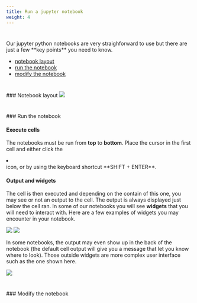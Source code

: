 ```yaml
---
title: Run a jupyter notebook
weight: 4
---
```


<h1 id='top'></a></h1>
Our jupyter python notebooks are very straighforward to use but there are just a few **key points** you need to know.

 * <a href='#notebook_layout'>notebook layout</a>
 * <a href='#run_the_notebook'>run the notebook</a>
 * <a href='#modify_the_notebook'>modify the notebook</a>

<h1 id='notebook_layout'></h1>
### <a href='#top' class='fa fa-arrow-up'></a> Notebook layout

<img src='/tutorial/how_to_run_notebooks/images/notebook_legend.png' />

<h1 id='run_the_notebook'></h1>
### <a href='#top' class='fa fa-arrow-up'></a> Run the notebook

#### Execute cells

The notebooks must be run from **top** to **bottom**. Place the cursor in the first cell and either click the
<li class='fa fa-step-forward'></li> icon, or by using the keyboard shortcut **SHIFT + ENTER**.

#### Output and widgets

The cell is then executed and depending on the contain of this one, you may see or not an output to the cell.
The output is always displayed just below the cell ran. In some of our notebooks you will see **widgets** that you will
need to interact with. Here are a few examples of widgets you may encounter in your notebook.

<img src='/tutorial/how_to_run_notebooks/images/widget_1.png' />
<img src='/tutorial/how_to_run_notebooks/images/widget_2.png' />

In some notebooks, the output may even show up in the back of the notebook (the default cell output will give you a
message that let you know where to look). Those outside widgets are more complex user interface such as the one shown
here.

<img src='/tutorial/how_to_run_notebooks/images/widget_3.png' />

<h1 id='modify_the_notebook'></h1>
### <a href='#top' class='fa fa-arrow-up'></a> Modify the notebook
